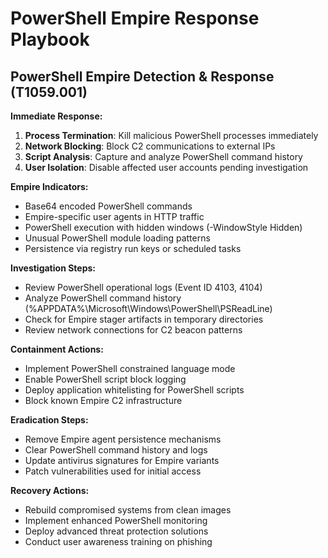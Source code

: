 # PowerShell Empire Response Playbook

## PowerShell Empire Detection & Response (T1059.001)

**Immediate Response:**
1. **Process Termination**: Kill malicious PowerShell processes immediately
2. **Network Blocking**: Block C2 communications to external IPs
3. **Script Analysis**: Capture and analyze PowerShell command history
4. **User Isolation**: Disable affected user accounts pending investigation

**Empire Indicators:**
- Base64 encoded PowerShell commands
- Empire-specific user agents in HTTP traffic
- PowerShell execution with hidden windows (-WindowStyle Hidden)
- Unusual PowerShell module loading patterns
- Persistence via registry run keys or scheduled tasks

**Investigation Steps:**
- Review PowerShell operational logs (Event ID 4103, 4104)
- Analyze PowerShell command history (%APPDATA%\Microsoft\Windows\PowerShell\PSReadLine\)
- Check for Empire stager artifacts in temporary directories
- Review network connections for C2 beacon patterns

**Containment Actions:**
- Implement PowerShell constrained language mode
- Enable PowerShell script block logging
- Deploy application whitelisting for PowerShell scripts
- Block known Empire C2 infrastructure

**Eradication Steps:**
- Remove Empire agent persistence mechanisms
- Clear PowerShell command history and logs
- Update antivirus signatures for Empire variants
- Patch vulnerabilities used for initial access

**Recovery Actions:**
- Rebuild compromised systems from clean images
- Implement enhanced PowerShell monitoring
- Deploy advanced threat protection solutions
- Conduct user awareness training on phishing